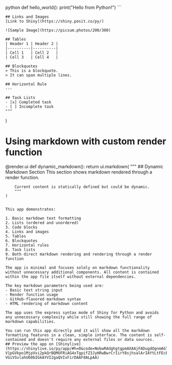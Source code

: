 python
    def hello_world():
        print("Hello from Python!")
    ```
    
    ## Links and Images
    [Link to Shiny](https://shiny.posit.co/py/)
    
    ![Sample Image](https://picsum.photos/200/300)
    
    ## Tables
    | Header 1 | Header 2 |
    |----------|----------|
    | Cell 1   | Cell 2   |
    | Cell 3   | Cell 4   |
    
    ## Blockquotes
    > This is a blockquote.
    > It can span multiple lines.
    
    ## Horizontal Rule
    ---
    
    ## Task Lists
    - [x] Completed task
    - [ ] Incomplete task
    """
)

# Using markdown with custom render function
@render.ui
def dynamic_markdown():
    return ui.markdown(
        """
        ## Dynamic Markdown Section
        This section shows markdown rendered through a render function.
        
        Current content is statically defined but could be dynamic.
        """
    )
```

This app demonstrates:

1. Basic markdown text formatting
2. Lists (ordered and unordered)
3. Code blocks
4. Links and images
5. Tables
6. Blockquotes
7. Horizontal rules
8. Task lists
9. Both direct markdown rendering and rendering through a render function

The app is minimal and focuses solely on markdown functionality without unnecessary additional components. All content is contained within the app file itself without external dependencies.

The key markdown parameters being used are:
- Basic text string input
- Render function usage
- GitHub-flavored markdown syntax
- HTML rendering of markdown content

The app uses the express syntax mode of Shiny for Python and avoids any unnecessary complexity while still showing the full range of markdown capabilities.

You can run this app directly and it will show all the markdown formatting features in a clean, simple interface. The content is self-contained and doesn't require any external files or data sources.
## Preview the app on [Shinylive](https://shinylive.io/py/app/#h=0&code=NobwRAdghgtgpmAXAAjFADugdOgnmAGlQGMB7CAFzkqVQDMAnUmZAZwAsBLCXLOAD3QM4rVsk4x0pBhXER0AVwpEFnIsIgATOAwA6EfQGJkAZTiz0UAOZxkpdBU7lW+1TmtwA+vYqsAFI4UADZwALy6YACyUAwA1pqkAO4QyAAicDCkEUR0nEFBUABGIaEAKgwKcACU+kbIAEJQrJzEyDAx8UkGEG7tcQnJfvrII8gR42DDo8bR-V1pGVkpo1MjpVxi2pkQrBQMUFRiAG4xTgpifZ3JyHRwBwrCrIirY8sjhsalArIAYtLtFEcECsLwAVKD6qQgppkFR+BRwcgoFpkKDOBQoEEWrDvqCkSiAAbcLEQWxkbQEl4vD7IAAynF2LjeqOQAFUINJtMIYVjduIqCwAIxgtkchhcuA8hmydEZZAAJheIzxADkRFQYbKYFTmYKsMgAPLinSS5C8mUC5DC5ny-VGiVSvlahU60bIGkAYVI2gaQVIxFirDAAF8ALpAA)
